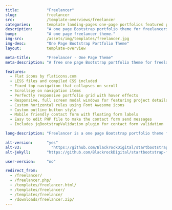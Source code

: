 ```yaml
---
title:            "Freelancer"
slug:             freelancer
src:              /template-overviews/freelancer
categories:       template landing-pages one-page portfolios featured popular
description:      "A one page Bootstrap portfolio theme for freelancers featuring a custom portfolio grid."
bump:             "A one page freelancer theme."
img-src:          /assets/img/templates/freelancer.jpg
img-desc:         "One Page Bootstrap Portfolio Theme"
layout:           template-overview

meta-title:       "Freelancer - One Page Theme"
meta-description: "A free one page Bootstrap portfolio theme for freelancers. All Start Bootstrap templates are free to download and open source."

features:
  - Flat icons by flaticons.com
  - LESS files and compiled CSS included
  - Fixed top navigation that collapses on scroll
  - Scrollspy on navigation items
  - Perfectly responsive portfolio grid with hover effects
  - Responsive, full screen modal windows for featuring project details
  - Custom horizontal rules using Font Awesome icons
  - Custom outline button style
  - Mobile friendly contact form with floating form labels
  - Easy to edit PHP file to make the contact form send messages
  - Includes jqBootstrapValidation plugin for contact form validation

long-description: "Freelancer is a one page Bootstrap portfolio theme for freelancers."

alt-version:      "yes"
alt-v3:		        "https://github.com/BlackrockDigital/startbootstrap-freelancer/archive/v3.3.7+1.zip"
alt-jekyll:       "https://github.com/BlackrockDigital/startbootstrap-freelancer-jekyll"

user-version:     "no"

redirect_from:
  - /freelancer/
  - /freelancer.php/
  - /templates/freelancer.html/
  - /templates/freelancer/
  - /templates/freelance/
  - /downloads/freelancer.zip/
---
```

